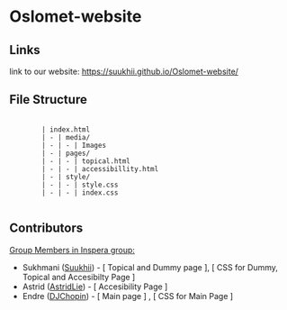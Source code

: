 # Oslomet-website

## Links 

link to our website: https://suukhii.github.io/Oslomet-website/ 

<h2>
    File Structure
</h2>
<pre>
    <code class="has-line-data" data-line-start="2" data-line-end="10" class="language-sh">
        | index.html
        | - | media/
        | - | - | Images
        | - | pages/
        | - | - | topical.html
        | - | - | accessibillity.html
        | - | style/
        | - | - | style.css
        | - | - | index.css
    </code>
</pre>

<h2>


## Contributors

<div>
        <u>Group Members in <a href="https://oslomet.inspera.no/#list/183086643">Inspera group</a>:</u> 
        <ul>
            <li>Sukhmani (<a href="https://github.com/Suukhii">Suukhii</a>) - [ Topical and Dummy page ], [ CSS for Dummy, Topical and Accesibilty Page ] </li>
            <li>Astrid (<a href="https://github.com/AstridLie">AstridLie</a>) - [ Accesibility Page ] </li>
            <li>Endre (<a href="https://github.com/DJChopin">DJChopin</a>) - [ Main page ] , [ CSS for Main Page ] </li>
        </ul>    
    </div>


